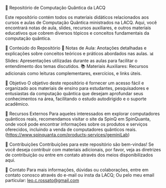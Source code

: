 🔬 Repositório de Computação Quântica da LACQ

Este repositório contém todos os materiais didáticos relacionados aos cursos e aulas de Computação Quântica ministrados na LACQ. Aqui, você encontrará notas de aula, slides, recursos auxiliares, e outros materiais educativos que cobrem diversos tópicos e conceitos fundamentais da computação quântica.

📁 Conteúdo do Repositório
    📝 Notas de Aula: Anotações detalhadas e explicações sobre conceitos teóricos e práticos abordados nas aulas.
    📊 Slides: Apresentações utilizadas durante as aulas para facilitar o entendimento dos temas discutidos.
    📚 Materiais Auxiliares: Recursos adicionais como leituras complementares, exercícios, e links úteis.

🎯 Objetivo
O objetivo deste repositório é fornecer um acesso fácil e organizado aos materiais de ensino para estudantes, pesquisadores e entusiastas da computação quântica que desejam aprofundar seus conhecimentos na área, facilitando o estudo autodirigido e o suporte acadêmico.

🔗 Recursos Externos
Para aqueles interessados em explorar computadores quânticos reais, recomendamos visitar o site da SpinQ em SpinQuanta, onde você pode encontrar informações sobre os produtos e serviços oferecidos, incluindo a venda de computadores quânticos reais. (https://www.spinquanta.com/products-services/geminiLab)

🤝 Contribuições
Contribuições para este repositório são bem-vindas! Se você deseja contribuir com materiais adicionais, por favor, veja as diretrizes de contribuição ou entre em contato através dos meios disponibilizados aqui.

📧 Contato
Para mais informações, dúvidas ou colaborações, entre em contato conosco através do e-mail ou insta da LACQ; Ou pelo meu email particular: leo.c.rossato@gmail.com
